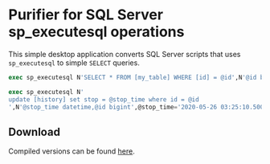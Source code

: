 Purifier for SQL Server sp_executesql operations
================================================

This simple desktop application converts SQL Server scripts that uses ``sp_executesql`` to simple ``SELECT`` queries.

```sql
exec sp_executesql N'SELECT * FROM [my_table] WHERE [id] = @id',N'@id bigint',@id=241
```

```sql
exec sp_executesql N'
update [history] set stop = @stop_time where id = @id
',N'@stop_time datetime,@id bigint',@stop_time='2020-05-26 03:25:10.500',@id=9200651
```

Download
--------

Compiled versions can be found [here](download/).
